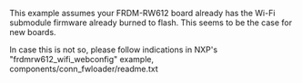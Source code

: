 This example assumes your FRDM-RW612 board already has the Wi-Fi submodule firmware already burned to flash. This seems to be the case for new boards.

In case this is not so, please follow indications in NXP's "frdmrw612_wifi_webconfig" example, components/conn_fwloader/readme.txt

